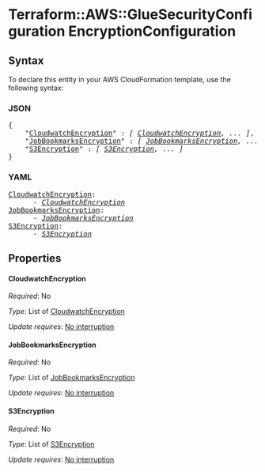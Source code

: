 # Terraform::AWS::GlueSecurityConfiguration EncryptionConfiguration

## Syntax

To declare this entity in your AWS CloudFormation template, use the following syntax:

### JSON

<pre>
{
    "<a href="#cloudwatchencryption" title="CloudwatchEncryption">CloudwatchEncryption</a>" : <i>[ <a href="encryptionconfiguration-cloudwatchencryption.md">CloudwatchEncryption</a>, ... ]</i>,
    "<a href="#jobbookmarksencryption" title="JobBookmarksEncryption">JobBookmarksEncryption</a>" : <i>[ <a href="encryptionconfiguration-jobbookmarksencryption.md">JobBookmarksEncryption</a>, ... ]</i>,
    "<a href="#s3encryption" title="S3Encryption">S3Encryption</a>" : <i>[ <a href="encryptionconfiguration-s3encryption.md">S3Encryption</a>, ... ]</i>
}
</pre>

### YAML

<pre>
<a href="#cloudwatchencryption" title="CloudwatchEncryption">CloudwatchEncryption</a>: <i>
      - <a href="encryptionconfiguration-cloudwatchencryption.md">CloudwatchEncryption</a></i>
<a href="#jobbookmarksencryption" title="JobBookmarksEncryption">JobBookmarksEncryption</a>: <i>
      - <a href="encryptionconfiguration-jobbookmarksencryption.md">JobBookmarksEncryption</a></i>
<a href="#s3encryption" title="S3Encryption">S3Encryption</a>: <i>
      - <a href="encryptionconfiguration-s3encryption.md">S3Encryption</a></i>
</pre>

## Properties

#### CloudwatchEncryption

_Required_: No

_Type_: List of <a href="encryptionconfiguration-cloudwatchencryption.md">CloudwatchEncryption</a>

_Update requires_: [No interruption](https://docs.aws.amazon.com/AWSCloudFormation/latest/UserGuide/using-cfn-updating-stacks-update-behaviors.html#update-no-interrupt)

#### JobBookmarksEncryption

_Required_: No

_Type_: List of <a href="encryptionconfiguration-jobbookmarksencryption.md">JobBookmarksEncryption</a>

_Update requires_: [No interruption](https://docs.aws.amazon.com/AWSCloudFormation/latest/UserGuide/using-cfn-updating-stacks-update-behaviors.html#update-no-interrupt)

#### S3Encryption

_Required_: No

_Type_: List of <a href="encryptionconfiguration-s3encryption.md">S3Encryption</a>

_Update requires_: [No interruption](https://docs.aws.amazon.com/AWSCloudFormation/latest/UserGuide/using-cfn-updating-stacks-update-behaviors.html#update-no-interrupt)

